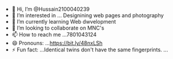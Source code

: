 - 👋 Hi, I’m @Hussain2100040239
- 👀 I’m interested in ... Designining web pages and photography
- 🌱 I’m currently learning Web dwvelopment
- 💞️ I’m looking to collaborate on MNC's
- 📫 How to reach me ...7801043124
- 😄 Pronouns: ...https://bit.ly/48nxLSh
- ⚡ Fun fact: ...Identical twins don't have the same fingerprints. ...

<!---
Hussain2100040239/Hussain2100040239 is a ✨ special ✨ repository because its `README.md` (this file) appears on your GitHub profile.
You can click the Preview link to take a look at your changes.
--->
